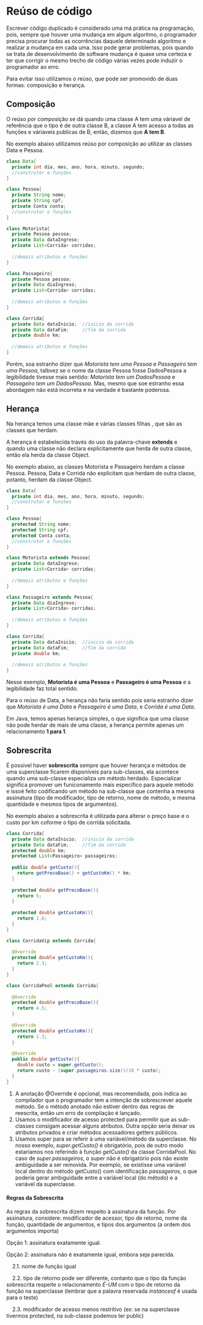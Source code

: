 # Reúso de código

Escrever código duplicado é considerado uma má prática na programação, pois, sempre que houver
uma mudança em algum algoritmo, o programador precisa procurar todas as ocorrências daquele determinado
algoritmo e realizar a mudança em cada uma. Isso pode gerar problemas, pois quando se trata de desenvolvimento
de software mudança é quase uma certeza e ter que corrigir o mesmo trecho de código várias vezes pode induzir
o programador ao erro.

Para evitar isso utilizamos o reúso, que pode ser promovido de duas formas: composição e herança.

## Composição

O reúso por composição se dá quando uma classe A tem uma váriavel de referência que o tipo é de
outra classe B, a classe A tem acesso a todas as funções e váriaveis publicas de B, então, dizemos
que **A tem B**.

No exemplo abaixo utilizamos reúso por composição ao utilizar as classes Data e Pessoa.

```java
class Data{
  private int dia, mes, ano, hora, minuto, segundo;
  //construtor e funções
}

class Pessoa{
  private String nome;
  private String cpf;
  private Conta conta;
  //construtor e funções
}

class Motorista{
  private Pessoa pessoa;
  private Data dataIngreso;  
  private List<Corrida> corridas;  
  
  //demais atributos e funções
}

class Passageiro{
  private Pessoa pessoa;
  private Data diaIngreso;
  private List<Corrida> corridas;  
  
  //demais atributos e funções
}

class Corrida{
  private Data dataInicio;  //inicio da corrida
  private Data dataFim;     //fim da corrida
  private double km;
  
  //demais atributos e funções
}
```

Porém, soa estranho dizer que *Motorista tem uma Pessoa* e *Passageiro tem uma Pessoa*, talbvez se
o nome da classe Pessoa fosse DadosPessoa a legibilidade tivesse mais sentido: *Motorista tem um DadosPessoa*
e *Passageiro tem um DadosPessoa*. Mas, mesmo que soe estranho essa abordagem não está incorreta
e na verdade é bastante poderosa.

## Herança

Na herança temos uma classe mãe e várias classes filhas , que são as classes que herdam.

A herança é estabelecida través do uso da palavra-chave **extends** e quando uma classe não declara
explicitamente que herda de outra classe, então ela herda da classe Object.

No exemplo abaixo, as classes Motorista e Passageiro herdam a classe Pessoa. Pessoa, Data e Corrida
não explicitam que herdam de outra classe, potanto, herdam da classe Object.

```java
class Data{
  private int dia, mes, ano, hora, minuto, segundo;
  //construtor e funções
}

class Pessoa{
  protected String nome;
  protected String cpf;
  protected Conta conta;
  //construtor e funções
}

class Motorista extends Pessoa{
  private Data dataIngreso;  
  private List<Corrida> corridas;  
  
  //demais atributos e funções
}

class Passageiro extends Pessoa{
  private Data diaIngreso;
  private List<Corrida> corridas;  
  
  //demais atributos e funções
}

class Corrida{
  private Data dataInicio;  //inicio da corrida
  private Data dataFim;     //fim da corrida
  private double km;
  
  //demais atributos e funções
}
```

Nesse exemplo, **Motorista é uma Pessoa** e **Passageiro é uma Pessoa** e a legibilidade faz total
sentido.

Para o reúso de Data, a herança não faria sentido pois seria estranho dizer que *Motorista é uma Data*
e *Passageiro é uma Data*, e *Corrida é uma Data*.

Em Java, temos apenas herança simples, o que significa que uma classe não pode herdar de mais
de uma classe, a herança permite apenas um relacionamento **1 para 1**.

## Sobrescrita

É possível haver **sobrescrita** sempre que houver herança e métodos de uma superclasse ficarem
disponíveis para sub-classes, ela acontece quando uma sub-classe especializa um método herdado.
Especializar significa promover um funiconamento mais específico para aquele método e issoé feito 
codificando um método na sub-classe que contenha a mesma assinatura (tipo de modificador, 
tipo de retorno, nome de método, e mesma quantidade e mesmos tipos de argumentos). 

No exemplo abaixo a sobrescrita é utilizada para alterar o preço base e o custo por km coforme o tipo
de corrida solicitada.

```java
class Corrida{
  private Data dataInicio;  //inicio da corrida
  private Data dataFim;     //fim da corrida
  protected double km;
  protected List<Passageiro> passageiros;
  
  public double getCusto(){
    return getPrecoBase() + getCustoKm() * km;
  }
  
  protected double getPrecoBase(){
    return 5;
  }
  
  protected double getCustoKm(){
    return 1.6;
  } 
}

class CorridaVip extends Corrida{    
  
  @Override
  protected double getCustoKm(){
    return 2.3;
  }  
}

class CorridaPool extends Corrida{    
  
  @Override
  protected double getPrecoBase(){
    return 4.5;
  }
  
  @Override
  protected double getCustoKm(){
    return 1.3;
  }
  
  @Override
  public double getCusto(){
    double custo = super.getCusto();
    return custo - (super.passageiros.size()/10 * custo);
  }
}
```

1. A anotação @Override é opcional, mas recomendada, pois indica ao compilador que o programador tem a
intenção de sobrescrever aquele método. Se o método anotado não estiver dentro das regras de reescrita,
então um erro de compilação é lançado.
2. Usamos o modificador de acesso protected para permitir que as sub-classes consigam acessar alguns
atributos. Outra opção seria deixar os atributos privados e criar métodos acessadores getters públicos.
3. Usamos super para se referir à uma variável/método da superclasse. No nosso exemplo, *super.getCusto()*
é obrigatório, pois de outro modo estaríamos nos referindo à função *getCusto()* da classe CorridaPool.
No caso de *super.passageiros*, o super não é obrigatório pois não existe ambiguidade a ser removida.
Por exemplo, se existisse uma variável local dentro do método getCusto() com identificação *passageiros*,
o que poderia gerar ambiguidade entre a variável local (do método) e a variável da superclasse.

#### Regras da Sobrescrita

As regras da sobrescrita dizem respeito à assinatura da função.
Por assinatura, considere: modificador de acessor, tipo de retorno, nome da função, quantidade de argumentos,
e tipos dos argumentos (a ordem dos argumentos importa)

Opção 1: assinatura exatamente igual.

Opção 2: assinatura não é exatamente igual, embora seja parecida.

&nbsp;  &nbsp; 2.1. nome de função igual

&nbsp;  &nbsp; 2.2. tipo de retorno pode ser diferente, contanto que o tipo da função sobrescrita respeite o relacionamento *É-UM* com o tipo de retorno da função na superclasse (lembrar que a palavra reservada *instanceof* é usada para o teste)

&nbsp;  &nbsp; 2.3. modificador de acesso menos restritivo (ex: se na superclasse tivermos protected, na sub-classe podemos ter public)
